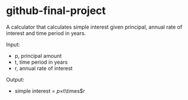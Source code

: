 # github-final-project

A calculator that calculates simple interest given principal, annual rate of interest and time period in years.

Input:

   - p, principal amount
   - t, time period in years
   - r, annual rate of interest

Output:

   - simple interest = $p\times$t\times$r
